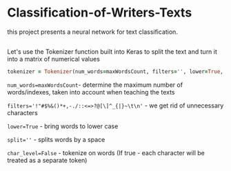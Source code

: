 # Classification-of-Writers-Texts
this project presents a neural network for text classification.
##
Let's use the Tokenizer function built into Keras to split the text and turn it into a matrix of numerical values
```ruby
tokenizer = Tokenizer(num_words=maxWordsCount, filters='', lower=True, split=' ', oov_token='unknown', char_level=False)
```
```num_words=maxWordsCount```- determine the maximum number of words/indexes, taken into account when teaching the texts

```filters='!"#$%&()*+,-./::<=>?@[\]^_{|}~\t\n'``` - we get rid of unnecessary characters

```lower=True``` - bring words to lower case

```split=''``` - splits words by a space

```char_level=False``` - tokenize on words (If true - each character will be treated as a separate token)
